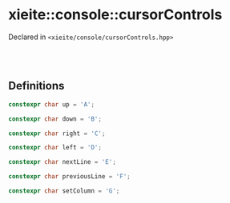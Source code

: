 # xieite::console::cursorControls
Declared in `<xieite/console/cursorControls.hpp>`

<br/><br/>

## Definitions
```cpp
constexpr char up = 'A';
```
```cpp
constexpr char down = 'B';
```
```cpp
constexpr char right = 'C';
```
```cpp
constexpr char left = 'D';
```
```cpp
constexpr char nextLine = 'E';
```
```cpp
constexpr char previousLine = 'F';
```
```cpp
constexpr char setColumn = 'G';
```
